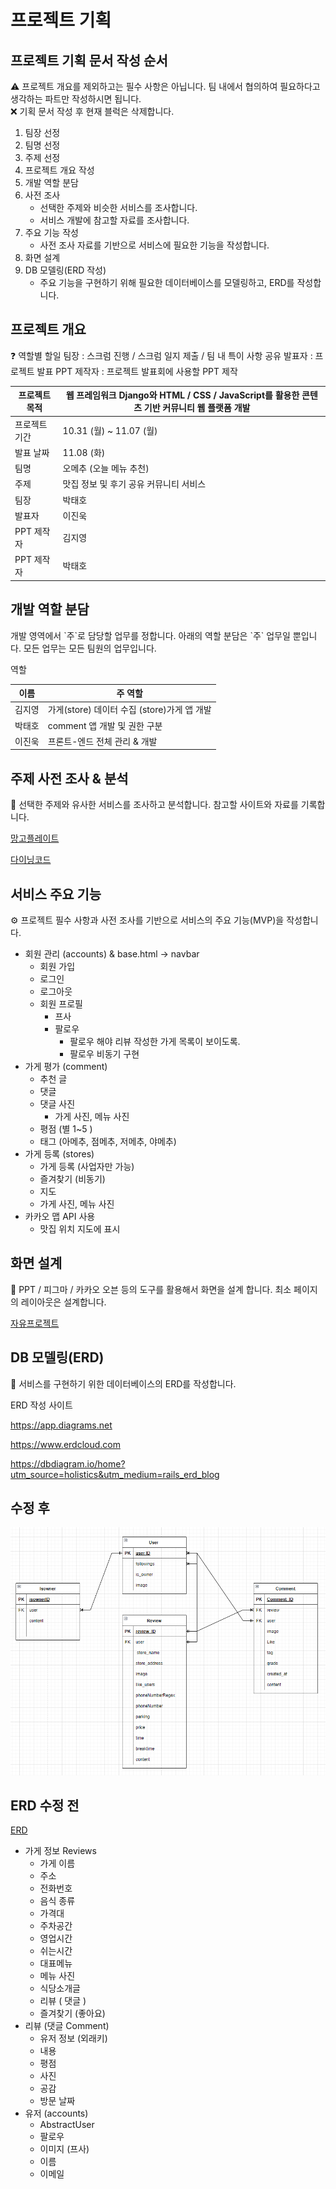 # 프로젝트 기획



## 프로젝트 기획 문서 작성 순서

<aside> ⚠️ 프로젝트 개요를 제외하고는 필수 사항은 아닙니다. 팀 내에서 협의하여 필요하다고 생각하는 파트만 작성하시면 됩니다.</aside>

<aside> ❌ 기획 문서 작성 후 현재 블럭은 삭제합니다.</aside>

1. 팀장 선정
2. 팀명 선정
3. 주제 선정
4. 프로젝트 개요 작성
5. 개발 역할 분담
6. 사전 조사
   - 선택한 주제와 비슷한 서비스를 조사합니다.
   - 서비스 개발에 참고할 자료를 조사합니다.
7. 주요 기능 작성
   - 사전 조사 자료를 기반으로 서비스에 필요한 기능을 작성합니다.
8. 화면 설계
9. DB 모델링(ERD 작성)
   - 주요 기능을 구현하기 위해 필요한 데이터베이스를 모델링하고, ERD를 작성합니다.

## 프로젝트 개요

<aside> ❓ 역할별 할일 팀장 : 스크럼 진행 / 스크럼 일지 제출 / 팀 내 특이 사항 공유 발표자 : 프로젝트 발표 PPT 제작자 : 프로젝트 발표회에 사용할 PPT 제작

</aside>

| 프로젝트 목적 | 웹 프레임워크 Django와 HTML / CSS / JavaScript를 활용한 콘텐츠 기반 커뮤니티 웹 플랫폼 개발 |
| ------------- | ------------------------------------------------------------ |
| 프로젝트 기간 | 10.31 (월) ~ 11.07 (월)                                      |
| 발표 날짜     | 11.08 (화)                                                   |
| 팀명          | 오메추 (오늘 메뉴 추천)                                      |
| 주제          | 맛집 정보 및 후기 공유 커뮤니티 서비스                       |
| 팀장          | 박태호                                                       |
| 발표자        | 이진욱                                                       |
| PPT 제작자    | 김지영                                                       |
| PPT 제작자    | 박태호                                                       |

## 개발 역할 분담

<aside> 개발 영역에서 `주`로 담당할 업무를 정합니다. 아래의 역할 분담은 `주` 업무일 뿐입니다. 모든 업무는 모든 팀원의 업무입니다.</aside>

역할

| 이름   | 주 역할                                     |
| ------ | ------------------------------------------- |
| 김지영 | 가게(store) 데이터 수집 (store)가게 앱 개발 |
| 박태호 | comment 앱 개발 및 권한 구분                |
| 이진욱 | 프론트-엔드 전체 관리 & 개발                |

## 주제 사전 조사 & 분석

<aside> 🔎 선택한 주제와 유사한 서비스를 조사하고 분석합니다. 참고할 사이트와 자료를 기록합니다.

[망고플레이트](https://www.mangoplate.com/)

[다이닝코드](https://www.diningcode.com/)

## 서비스 주요 기능

<aside> ⚙️ 프로젝트 필수 사항과 사전 조사를 기반으로 서비스의 주요 기능(MVP)을 작성합니다.



- 회원 관리 (accounts) & base.html → navbar
  - 회원 가입
  - 로그인
  - 로그아웃
  - 회원 프로필
    - 프사
    - 팔로우
      - 팔로우 해야 리뷰 작성한 가게 목록이 보이도록.
      - 팔로우 비동기 구현
- 가게 평가 (comment)
  - 추천 글
  - 댓글
  - 댓글 사진
    - 가게 사진, 메뉴 사진
  - 평점 (별 1~5 )
  - 태그 (아메추, 점메추, 저메추, 야메추)
- 가게 등록 (stores)
  - 가게 등록 (사업자만 가능)
  - 즐겨찾기 (비동기)
  - 지도
  - 가게 사진, 메뉴 사진
- 카카오 맵 API 사용
  - 맛집 위치 지도에 표시

## 화면 설계

<aside> 🎨 PPT / 피그마 / 카카오 오븐 등의 도구를 활용해서 화면을 설계 합니다. 최소 페이지의 레이아웃은 설계합니다.

[자유프로젝트](https://www.figma.com/file/DEG0Z9ifTON6st9MpG3xfk/자유프로젝트?node-id=0%3A1)

## DB 모델링(ERD)

🧾 서비스를 구현하기 위한 데이터베이스의 ERD를 작성합니다.

ERD 작성 사이트

https://app.diagrams.net

https://www.erdcloud.com

https://dbdiagram.io/home?utm_source=holistics&utm_medium=rails_erd_blog



## 수정 후

![image-20221104170947776](%EA%B8%B0%ED%9A%8D.assets/image-20221104170947776.png)

## ERD 수정 전

[ERD](https://www.notion.so/ERD-435ff133ef3c49f98f0fc85c48348638)

- 가게 정보 Reviews
  - 가게 이름
  - 주소
  - 전화번호
  - 음식 종류
  - 가격대
  - 주차공간
  - 영업시간
  - 쉬는시간
  - 대표메뉴
  - 메뉴 사진
  - 식당소개글
  - 리뷰 ( 댓글 )
  - 즐겨찾기 (좋아요)
- 리뷰 (댓글 Comment)
  - 유저 정보 (외래키)
  - 내용
  - 평점
  - 사진
  - 공감
  - 방문 날짜
- 유저 (accounts)
  - AbstractUser
  - 팔로우
  - 이미지 (프사)
  - 이름
  - 이메일
